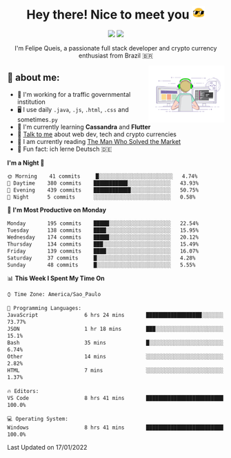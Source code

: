 
<h1 align="center">Hey there! Nice to meet you <img src="assets/sunglasses.gif" width="30"/></h1>

<p align="center">
  <a href="https://www.linkedin.com/in/fqueis"><img src="https://img.shields.io/badge/-LinkedIn-blue?style=flat&logo=Linkedin&logoColor=white" /></a>
  <a href="mailto:fqueis@gmail.com"><img src="https://img.shields.io/badge/-Gmail-c14438?style=flat&logo=Gmail&logoColor=white" /></a>
</p>

<p align="center">I'm Felipe Queis, a passionate full stack developer and crypto currency enthusiast from Brazil 🇧🇷</p>

<img width="35%" align="right" alt="fqueis" src="assets/profile.gif" /></p>

## 🤵 about me:

- 🏢 I'm working for a traffic governmental institution
- 🖥️ I use daily `.java`, `.js`, `.html`, `.css` and sometimes`.py`
- 🌱 I'm currently learning **Cassandra** and **Flutter**
- 💬 [Talk to me](https://github.com/fqueis/fqueis/discussions) about web dev, tech and crypto currencies
- 📖 I am currently reading [The Man Who Solved the Market](https://amzn.com/073521798X)
- 💭 Fun fact: ich lerne Deutsch 🇩🇪

<!--START_SECTION:waka-->
**I'm a Night 🦉** 

```text
🌞 Morning    41 commits     █░░░░░░░░░░░░░░░░░░░░░░░░   4.74% 
🌆 Daytime    380 commits    ███████████░░░░░░░░░░░░░░   43.93% 
🌃 Evening    439 commits    ████████████░░░░░░░░░░░░░   50.75% 
🌙 Night      5 commits      ░░░░░░░░░░░░░░░░░░░░░░░░░   0.58%

```
📅 **I'm Most Productive on Monday** 

```text
Monday       195 commits    █████░░░░░░░░░░░░░░░░░░░░   22.54% 
Tuesday      138 commits    ████░░░░░░░░░░░░░░░░░░░░░   15.95% 
Wednesday    174 commits    █████░░░░░░░░░░░░░░░░░░░░   20.12% 
Thursday     134 commits    ███░░░░░░░░░░░░░░░░░░░░░░   15.49% 
Friday       139 commits    ████░░░░░░░░░░░░░░░░░░░░░   16.07% 
Saturday     37 commits     █░░░░░░░░░░░░░░░░░░░░░░░░   4.28% 
Sunday       48 commits     █░░░░░░░░░░░░░░░░░░░░░░░░   5.55%

```


📊 **This Week I Spent My Time On** 

```text
⌚︎ Time Zone: America/Sao_Paulo

💬 Programming Languages: 
JavaScript               6 hrs 24 mins       ██████████████████░░░░░░░   73.77% 
JSON                     1 hr 18 mins        ███░░░░░░░░░░░░░░░░░░░░░░   15.1% 
Bash                     35 mins             █░░░░░░░░░░░░░░░░░░░░░░░░   6.74% 
Other                    14 mins             ░░░░░░░░░░░░░░░░░░░░░░░░░   2.82% 
HTML                     7 mins              ░░░░░░░░░░░░░░░░░░░░░░░░░   1.37%

🔥 Editors: 
VS Code                  8 hrs 41 mins       █████████████████████████   100.0%

💻 Operating System: 
Windows                  8 hrs 41 mins       █████████████████████████   100.0%

```


 Last Updated on 17/01/2022
<!--END_SECTION:waka-->
